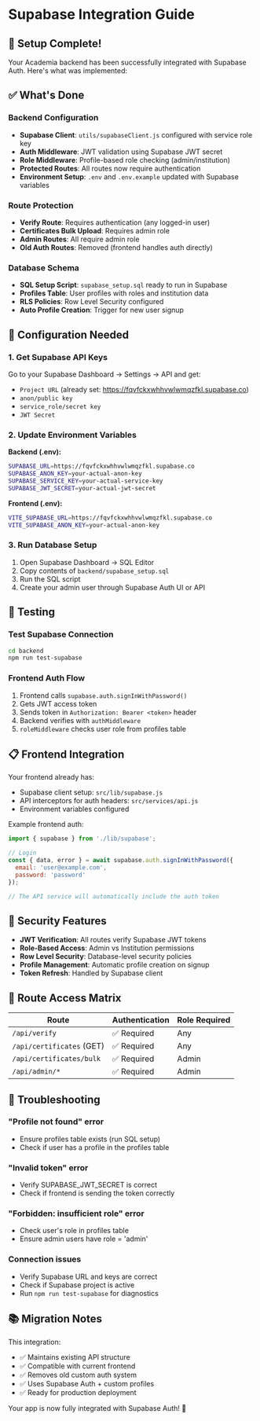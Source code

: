 # Supabase Integration Guide

## 🚀 Setup Complete!

Your Academia backend has been successfully integrated with Supabase Auth. Here's what was implemented:

## ✅ What's Done

### Backend Configuration
- **Supabase Client**: `utils/supabaseClient.js` configured with service role key
- **Auth Middleware**: JWT validation using Supabase JWT secret
- **Role Middleware**: Profile-based role checking (admin/institution)
- **Protected Routes**: All routes now require authentication
- **Environment Setup**: `.env` and `.env.example` updated with Supabase variables

### Route Protection
- **Verify Route**: Requires authentication (any logged-in user)
- **Certificates Bulk Upload**: Requires admin role
- **Admin Routes**: All require admin role
- **Old Auth Routes**: Removed (frontend handles auth directly)

### Database Schema
- **SQL Setup Script**: `supabase_setup.sql` ready to run in Supabase
- **Profiles Table**: User profiles with roles and institution data
- **RLS Policies**: Row Level Security configured
- **Auto Profile Creation**: Trigger for new user signup

## 🔧 Configuration Needed

### 1. Get Supabase API Keys
Go to your Supabase Dashboard → Settings → API and get:
- `Project URL` (already set: https://fqvfckxwhhvwlwmqzfkl.supabase.co)
- `anon/public key` 
- `service_role/secret key`
- `JWT Secret`

### 2. Update Environment Variables

**Backend (.env):**
```bash
SUPABASE_URL=https://fqvfckxwhhvwlwmqzfkl.supabase.co
SUPABASE_ANON_KEY=your-actual-anon-key
SUPABASE_SERVICE_KEY=your-actual-service-key
SUPABASE_JWT_SECRET=your-actual-jwt-secret
```

**Frontend (.env):**
```bash
VITE_SUPABASE_URL=https://fqvfckxwhhvwlwmqzfkl.supabase.co
VITE_SUPABASE_ANON_KEY=your-actual-anon-key
```

### 3. Run Database Setup
1. Open Supabase Dashboard → SQL Editor
2. Copy contents of `backend/supabase_setup.sql`
3. Run the SQL script
4. Create your admin user through Supabase Auth UI or API

## 🧪 Testing

### Test Supabase Connection
```bash
cd backend
npm run test-supabase
```

### Frontend Auth Flow
1. Frontend calls `supabase.auth.signInWithPassword()`
2. Gets JWT access token
3. Sends token in `Authorization: Bearer <token>` header
4. Backend verifies with `authMiddleware`
5. `roleMiddleware` checks user role from profiles table

## 📋 Frontend Integration

Your frontend already has:
- Supabase client setup: `src/lib/supabase.js`
- API interceptors for auth headers: `src/services/api.js`
- Environment variables configured

Example frontend auth:
```javascript
import { supabase } from './lib/supabase';

// Login
const { data, error } = await supabase.auth.signInWithPassword({
  email: 'user@example.com',
  password: 'password'
});

// The API service will automatically include the auth token
```

## 🔐 Security Features

- **JWT Verification**: All routes verify Supabase JWT tokens
- **Role-Based Access**: Admin vs Institution permissions
- **Row Level Security**: Database-level security policies
- **Profile Management**: Automatic profile creation on signup
- **Token Refresh**: Handled by Supabase client

## 🚦 Route Access Matrix

| Route | Authentication | Role Required |
|-------|---------------|---------------|
| `/api/verify` | ✅ Required | Any |
| `/api/certificates` (GET) | ✅ Required | Any |
| `/api/certificates/bulk` | ✅ Required | Admin |
| `/api/admin/*` | ✅ Required | Admin |

## 🐛 Troubleshooting

### "Profile not found" error
- Ensure profiles table exists (run SQL setup)
- Check if user has a profile in the profiles table

### "Invalid token" error
- Verify SUPABASE_JWT_SECRET is correct
- Check if frontend is sending the token correctly

### "Forbidden: insufficient role" error
- Check user's role in profiles table
- Ensure admin users have role = 'admin'

### Connection issues
- Verify Supabase URL and keys are correct
- Check if Supabase project is active
- Run `npm run test-supabase` for diagnostics

## 📚 Migration Notes

This integration:
- ✅ Maintains existing API structure
- ✅ Compatible with current frontend
- ✅ Removes old custom auth system
- ✅ Uses Supabase Auth + custom profiles
- ✅ Ready for production deployment

Your app is now fully integrated with Supabase Auth! 🎉